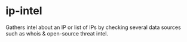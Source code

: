 # ip-intel
Gathers intel about an IP or list of IPs by checking several data sources such as whois &amp; open-source threat intel.

